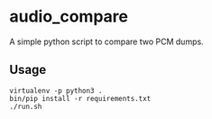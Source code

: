 # audio_compare

A simple python script to compare two PCM dumps.

## Usage

```shell
virtualenv -p python3 .
bin/pip install -r requirements.txt
./run.sh
```

